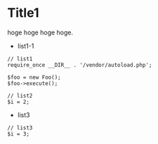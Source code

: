 # Title1

hoge hoge hoge hoge.

* list1-1
```
// list1
require_once __DIR__ . '/vendor/autoload.php';

$foo = new Foo();
$foo->execute();
```

```
// list2
$i = 2;
```

* list3

```
// list3
$i = 3;
```
